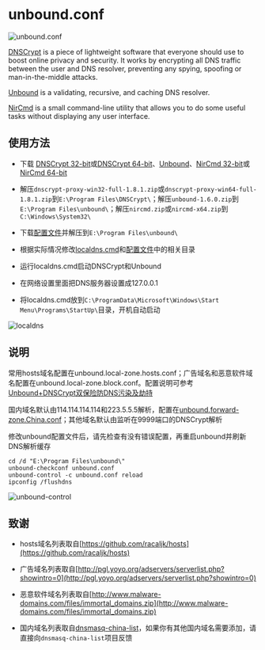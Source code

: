 # unbound.conf

![unbound.conf](https://i.imgur.com/zoFgNsM.png)

[DNSCrypt](https://dnscrypt.org/) is a piece of lightweight software that everyone should use to boost online privacy and security. It works by encrypting all DNS traffic between the user and DNS resolver, preventing any spying, spoofing or man-in-the-middle attacks.

[Unbound](https://www.unbound.net/) is a validating, recursive, and caching DNS resolver. 

[NirCmd](http://www.nirsoft.net/utils/nircmd.html) is a small command-line utility that allows you to do some useful tasks without displaying any user interface.

## 使用方法

* 下载 [DNSCrypt 32-bit](https://download.dnscrypt.org/dnscrypt-proxy/dnscrypt-proxy-win32-full-1.8.1.zip)或[DNSCrypt 64-bit](https://download.dnscrypt.org/dnscrypt-proxy/dnscrypt-proxy-win64-full-1.8.1.zip)、[Unbound](http://unbound.net/downloads/unbound-1.6.0.zip)、[NirCmd 32-bit](http://www.nirsoft.net/utils/nircmd.zip)或[NirCmd 64-bit](http://www.nirsoft.net/utils/nircmd-x64.zip)

* 解压`dnscrypt-proxy-win32-full-1.8.1.zip`或`dnscrypt-proxy-win64-full-1.8.1.zip`到`E:\Program Files\DNSCrypt\`；解压`unbound-1.6.0.zip`到`E:\Program Files\unbound\`；解压`nircmd.zip`或`nircmd-x64.zip`到`C:\Windows\System32\`

* 下载[配置文件](https://github.com/CNMan/unbound.conf/archive/master.zip)并解压到`E:\Program Files\unbound\`

* 根据实际情况修改[localdns.cmd](https://github.com/CNMan/unbound.conf/blob/master/localdns.cmd)和[配置文件](https://github.com/CNMan/unbound.conf/blob/master/unbound.conf)中的相关目录

* 运行localdns.cmd启动DNSCrypt和Unbound

* 在网络设置里面把DNS服务器设置成127.0.0.1

* 将localdns.cmd放到`C:\ProgramData\Microsoft\Windows\Start Menu\Programs\StartUp\`目录，开机自动启动

![localdns](https://i.imgur.com/4WN9qit.png)

## 说明

常用hosts域名配置在unbound.local-zone.hosts.conf；广告域名和恶意软件域名配置在unbound.local-zone.block.conf。配置说明可参考[Unbound+DNSCrypt双保险防DNS污染及劫持](https://goo.gl/IG3K27)

国内域名默认由114.114.114.114和223.5.5.5解析，配置在[unbound.forward-zone.China.conf](https://github.com/CNMan/unbound.conf/blob/master/unbound.forward-zone.China.conf)；其他域名默认由监听在9999端口的DNSCrypt解析

修改unbound配置文件后，请先检查有没有错误配置，再重启unbound并刷新DNS解析缓存

```
cd /d "E:\Program Files\unbound\"
unbound-checkconf unbound.conf
unbound-control -c unbound.conf reload
ipconfig /flushdns
```

![unbound-control](https://i.imgur.com/FWjHwjh.png)

## 致谢

* hosts域名列表取自[https://github.com/racaljk/hosts](https://github.com/racaljk/hosts)

* 广告域名列表取自[http://pgl.yoyo.org/adservers/serverlist.php?showintro=0](http://pgl.yoyo.org/adservers/serverlist.php?showintro=0)

* 恶意软件域名列表取自[http://www.malware-domains.com/files/immortal_domains.zip](http://www.malware-domains.com/files/immortal_domains.zip)

* 国内域名列表取自[dnsmasq-china-list](https://github.com/felixonmars/dnsmasq-china-list)，如果你有其他国内域名需要添加，请直接向`dnsmasq-china-list`项目反馈
